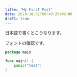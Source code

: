 ```yaml
---
title: 'My First Post'
date: 2020-10-31T00:40:25+09:00
draft: true
---
```


日本語で書くとこうなります。

フォントの確認です。

```go
package main

func main() {
    panic("test")
}
```
